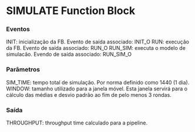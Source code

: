 # SIMULATE Function Block
### Eventos
INIT: inicialização da FB. Evento de saída associado: INIT_O
RUN: execução da FB. Evento de saída associado: RUN_O
RUN_SIM: executa o modelo de simulacão. Evendo de saída associado: RUN_SIM_O 
### Parâmetros
SIM_TIME: tempo total de simulação. Por norma definido como 1440 (1 dia).
WINDOW: tamanho utilizado para a janela móvel. Esta janela servirá para o cálculo das médias e desvio padrão ao fim de pelo menos 3 rondas.
### Saída
THROUGHPUT: throughput time calculado para a pipeline.
